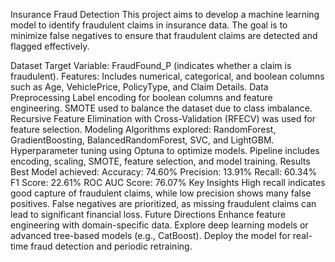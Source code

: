 Insurance Fraud Detection
This project aims to develop a machine learning model to identify fraudulent claims in insurance data. The goal is to minimize false negatives to ensure that fraudulent claims are detected and flagged effectively.

Dataset
Target Variable: FraudFound_P (indicates whether a claim is fraudulent).
Features: Includes numerical, categorical, and boolean columns such as Age, VehiclePrice, PolicyType, and Claim Details.
Data Preprocessing
Label encoding for boolean columns and feature engineering.
SMOTE used to balance the dataset due to class imbalance.
Recursive Feature Elimination with Cross-Validation (RFECV) was used for feature selection.
Modeling
Algorithms explored: RandomForest, GradientBoosting, BalancedRandomForest, SVC, and LightGBM.
Hyperparameter tuning using Optuna to optimize models.
Pipeline includes encoding, scaling, SMOTE, feature selection, and model training.
Results
Best Model achieved:
Accuracy: 74.60%
Precision: 13.91%
Recall: 60.34%
F1 Score: 22.61%
ROC AUC Score: 76.07%
Key Insights
High recall indicates good capture of fraudulent claims, while low precision shows many false positives.
False negatives are prioritized, as missing fraudulent claims can lead to significant financial loss.
Future Directions
Enhance feature engineering with domain-specific data.
Explore deep learning models or advanced tree-based models (e.g., CatBoost).
Deploy the model for real-time fraud detection and periodic retraining.

